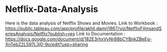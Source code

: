 # Netflix-Data-Analysis
Here is the data analysis of Netflix Shows and Movies.
Link to Workbook : https://public.tableau.com/app/profile/akhil.damri1867/viz/NetflixFilmsandSeriesAnalysis/Netflix?publish=yes
Link to Documentation : https://docs.google.com/document/d/182E3rhxVvNr88bCYBnkZBeEg-XnTebZ2L597L3j0-9o/edit?usp=sharing
